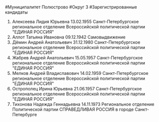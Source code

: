 #Муниципалитет
Полюстрово
#Округ
3
#Зарегистрированные кандидаты
1. Алексеева Лидия Юрьевна 13.02.1955
Санкт-Петербургское региональное отделение Всероссийской политической партии "ЕДИНАЯ РОССИЯ"
2. Аллот Татьяна Ивановна 09.12.1942
Самовыдвижение
3. Дёмин Андрей Анатольевич 31.12.1980
Санкт-Петербургское региональное отделение Всероссийской политической партии "ЕДИНАЯ РОССИЯ"
4. Жабрев Андрей Анатольевич 15.05.1957
Санкт-Петербургское региональное отделение Всероссийской политической партии "ЕДИНАЯ РОССИЯ"
5. Мелков Андрей Владиславович 14.02.1959
Санкт-Петербургское региональное отделение Всероссийской политической партии "ЕДИНАЯ РОССИЯ"
6. Острополец Ирина Юрьевна 21.06.1957
Санкт-Петербургское региональное отделение Всероссийской политической партии "ЕДИНАЯ РОССИЯ"
7. Тихонова Надежда Геннадьевна 14.11.1973
Региональное отделение Политической партии СПРАВЕДЛИВАЯ РОССИЯ в городе Санкт-Петербурге
